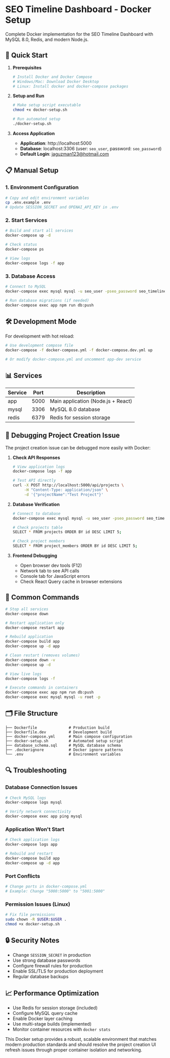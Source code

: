 # SEO Timeline Dashboard - Docker Setup

Complete Docker implementation for the SEO Timeline Dashboard with MySQL 8.0, Redis, and modern Node.js.

## 🚀 Quick Start

1. **Prerequisites**
   ```bash
   # Install Docker and Docker Compose
   # Windows/Mac: Download Docker Desktop
   # Linux: Install docker and docker-compose packages
   ```

2. **Setup and Run**
   ```bash
   # Make setup script executable
   chmod +x docker-setup.sh
   
   # Run automated setup
   ./docker-setup.sh
   ```

3. **Access Application**
   - **Application**: http://localhost:5000
   - **Database**: localhost:3306 (user: `seo_user`, password: `seo_password`)
   - **Default Login**: jaguzman123@hotmail.com

## 📋 Manual Setup

### 1. Environment Configuration
```bash
# Copy and edit environment variables
cp .env.example .env
# Update SESSION_SECRET and OPENAI_API_KEY in .env
```

### 2. Start Services
```bash
# Build and start all services
docker-compose up -d

# Check status
docker-compose ps

# View logs
docker-compose logs -f app
```

### 3. Database Access
```bash
# Connect to MySQL
docker-compose exec mysql mysql -u seo_user -pseo_password seo_timeline

# Run database migrations (if needed)
docker-compose exec app npm run db:push
```

## 🛠️ Development Mode

For development with hot reload:

```bash
# Use development compose file
docker-compose -f docker-compose.yml -f docker-compose.dev.yml up

# Or modify docker-compose.yml and uncomment app-dev service
```

## 📊 Services

| Service | Port | Description |
|---------|------|-------------|
| app | 5000 | Main application (Node.js + React) |
| mysql | 3306 | MySQL 8.0 database |
| redis | 6379 | Redis for session storage |

## 🐛 Debugging Project Creation Issue

The project creation issue can be debugged more easily with Docker:

1. **Check API Responses**
   ```bash
   # View application logs
   docker-compose logs -f app
   
   # Test API directly
   curl -X POST http://localhost:5000/api/projects \
        -H "Content-Type: application/json" \
        -d '{"projectName":"Test Project"}'
   ```

2. **Database Verification**
   ```bash
   # Connect to database
   docker-compose exec mysql mysql -u seo_user -pseo_password seo_timeline
   
   # Check projects table
   SELECT * FROM projects ORDER BY id DESC LIMIT 5;
   
   # Check project members
   SELECT * FROM project_members ORDER BY id DESC LIMIT 5;
   ```

3. **Frontend Debugging**
   - Open browser dev tools (F12)
   - Network tab to see API calls
   - Console tab for JavaScript errors
   - Check React Query cache in browser extensions

## 🔧 Common Commands

```bash
# Stop all services
docker-compose down

# Restart application only
docker-compose restart app

# Rebuild application
docker-compose build app
docker-compose up -d app

# Clean restart (removes volumes)
docker-compose down -v
docker-compose up -d

# View live logs
docker-compose logs -f

# Execute commands in containers
docker-compose exec app npm run db:push
docker-compose exec mysql mysql -u root -p
```

## 🗂️ File Structure

```
├── Dockerfile              # Production build
├── Dockerfile.dev          # Development build
├── docker-compose.yml      # Main compose configuration
├── docker-setup.sh         # Automated setup script
├── database_schema.sql     # MySQL database schema
├── .dockerignore           # Docker ignore patterns
└── .env                    # Environment variables
```

## 🔍 Troubleshooting

### Database Connection Issues
```bash
# Check MySQL logs
docker-compose logs mysql

# Verify network connectivity
docker-compose exec app ping mysql
```

### Application Won't Start
```bash
# Check application logs
docker-compose logs app

# Rebuild and restart
docker-compose build app
docker-compose up -d app
```

### Port Conflicts
```bash
# Change ports in docker-compose.yml
# Example: Change "5000:5000" to "5001:5000"
```

### Permission Issues (Linux)
```bash
# Fix file permissions
sudo chown -R $USER:$USER .
chmod +x docker-setup.sh
```

## 🔒 Security Notes

- Change `SESSION_SECRET` in production
- Use strong database passwords
- Configure firewall rules for production
- Enable SSL/TLS for production deployment
- Regular database backups

## 📈 Performance Optimization

- Use Redis for session storage (included)
- Configure MySQL query cache
- Enable Docker layer caching
- Use multi-stage builds (implemented)
- Monitor container resources with `docker stats`

This Docker setup provides a robust, scalable environment that matches modern production standards and should resolve the project creation UI refresh issues through proper container isolation and networking.